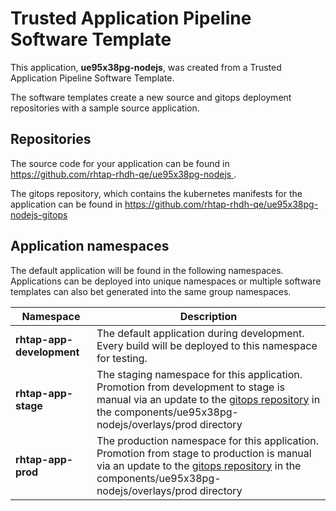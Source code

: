 # Trusted Application Pipeline Software Template

This application, **ue95x38pg-nodejs**, was created from a Trusted Application Pipeline Software Template.

The software templates create a new source and gitops deployment repositories with a sample source application. 

## Repositories

The source code for your application can be found in [https://github.com/rhtap-rhdh-qe/ue95x38pg-nodejs ](https://github.com/rhtap-rhdh-qe/ue95x38pg-nodejs ).
 
The gitops repository, which contains the kubernetes manifests for the application can be found in 
[https://github.com/rhtap-rhdh-qe/ue95x38pg-nodejs-gitops ](https://github.com/rhtap-rhdh-qe/ue95x38pg-nodejs-gitops ) 

## Application namespaces 

The default application will be found in the following namespaces. Applications can be deployed into unique namespaces or multiple software templates can also bet generated into the same group namespaces.  

|  Namespace   |  Description   |  
| -------- | -------- |   
| **rhtap-app-development** | The default application during development. Every build will be deployed to this namespace for testing. | 
| **rhtap-app-stage** | The staging namespace for this application. Promotion from development to stage is manual via an update to the [gitops repository](https://github.com/rhtap-rhdh-qe/ue95x38pg-nodejs-gitops ) in the components/ue95x38pg-nodejs/overlays/prod directory |  
| **rhtap-app-prod** | The production namespace for this application. Promotion from stage to production is manual via an update to the [gitops repository](https://github.com/rhtap-rhdh-qe/ue95x38pg-nodejs-gitops ) in the components/ue95x38pg-nodejs/overlays/prod directory | 